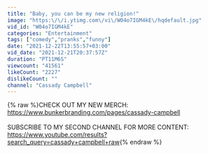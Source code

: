 ```yaml
---
title: "Baby, you can be my new religion!"
image: "https:\/\/i.ytimg.com\/vi\/W04o7IGM4kE\/hqdefault.jpg"
vid_id: "W04o7IGM4kE"
categories: "Entertainment"
tags: ["comedy","pranks","funny"]
date: "2021-12-22T13:55:57+03:00"
vid_date: "2021-12-21T20:37:57Z"
duration: "PT11M6S"
viewcount: "41561"
likeCount: "2227"
dislikeCount: ""
channel: "Cassady Campbell"
---
```

{% raw %}CHECK OUT MY NEW MERCH: <a rel="nofollow" target="blank" href="https://www.bunkerbranding.com/pages/cassady-campbell">https://www.bunkerbranding.com/pages/cassady-campbell</a><br /><br />SUBSCRIBE TO MY SECOND CHANNEL FOR MORE CONTENT: <br /><a rel="nofollow" target="blank" href="https://www.youtube.com/results?search_query=cassady+campbell+raw">https://www.youtube.com/results?search_query=cassady+campbell+raw</a>{% endraw %}
